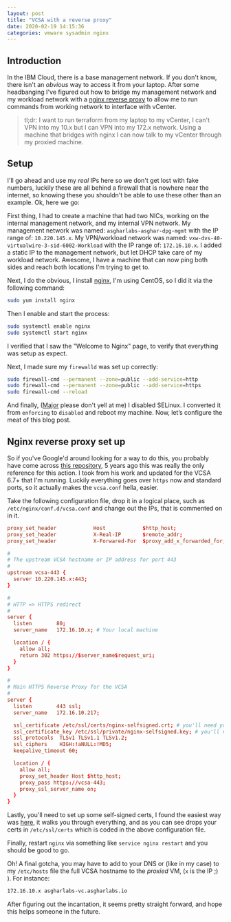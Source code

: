 ```yaml
---
layout: post
title: "VCSA with a reverse proxy"
date: 2020-02-19 14:15:36
categories: vmware sysadmin nginx
---
```


## Introduction

In the IBM Cloud, there is a base management network. If you don't know,
there isn't an _obvious_ way to access it from your laptop. After some headbanging
I've figured out how to bridge my management network and my workload network
with a [nginx reverse proxy][proxy] to allow me to run commands from working
network to interface with vCenter.

> tl;dr: I want to run terraform from my laptop to my vCenter, I can't VPN into my 10.x but I can VPN into my 172.x network. Using a machine that bridges with nginx I can now talk to my vCenter through my proxied machine.

## Setup

I'll go ahead and use my _real_ IPs here so we don't get lost with fake numbers,
luckily these are all behind a firewall that is nowhere near the internet, so knowing
these you shouldn't be able to use these other than an example. Ok, here we go:

First thing, I had to create a machine that had two NICs, working on the internal management
network, and my internal VPN network. My management network was named: `asgharlabs-asghar-dpg-mgmt`
with the IP range of: `10.220.145.x`. My VPN/workload network was named: `vxw-dvs-40-virtualwire-3-sid-6002-Workload`
with the IP range of: `172.16.10.x`. I added a static IP to the management network,
but let DHCP take care of my workload network. Awesome, I have a machine that can
now ping both sides and reach both locations I'm trying to get to.

Next, I do the obvious, I install [nginx][nginx], I'm using CentOS, so I did it via
the following command:

```bash
sudo yum install nginx
```

Then I enable and start the process:

```bash
sudo systemctl enable nginx
sudo systemctl start nginx
```

I verified that I saw the "Welcome to Nginx" page, to verify that everything was setup
as expect.

Next, I made sure my `firewalld` was set up correctly:

```bash
sudo firewall-cmd --permanent --zone=public --add-service=http
sudo firewall-cmd --permanent --zone=public --add-service=https
sudo firewall-cmd --reload
```

And finally, ([Major](https://twitter.com/majorhayden/) please don't yell at me) I disabled
SELinux. I converted it from `enforcing` to `disabled` and reboot my machine. Now, let’s
configure the meat of this blog post.

## Nginx reverse proxy set up

So if you've Google'd around looking for a way to do this, you probably have come
across [this repository](https://github.com/nicholasvmoore/vcsa-nginx-rp), 5 years ago
this was really the only reference for this action. I took from his work and updated
for the VCSA 6.7+ that I'm running. Luckily everything goes over `https` now and standard
ports, so it actually makes the `vcsa.conf` hella, easier.

Take the following configuration file, drop it in a logical place, such as `/etc/nginx/conf.d/vcsa.conf`
and change out the IPs, that is commented on in it.

```conf
proxy_set_header            Host            $http_host;
proxy_set_header            X-Real-IP       $remote_addr;
proxy_set_header            X-Forwared-For  $proxy_add_x_forwarded_for;

#
# The upstream VCSA hostname or IP address for port 443
#
upstream vcsa-443 {
  server 10.220.145.x:443;
}

#
# HTTP => HTTPS redirect
#
server {
  listen        80;
  server_name   172.16.10.x; # Your local machine

  location / {
    allow all;
    return 302 https://$server_name$request_uri;
  }
}

#
# Main HTTPS Reverse Proxy for the VCSA
#
server {
  listen        443 ssl;
  server_name   172.16.10.217;

  ssl_certificate /etc/ssl/certs/nginx-selfsigned.crt; # you'll need your selfsigned cert here
  ssl_certificate_key /etc/ssl/private/nginx-selfsigned.key; # you'll need your selfsigned key here
  ssl_protocols  TLSv1 TLSv1.1 TLSv1.2;
  ssl_ciphers    HIGH:!aNULL:!MD5;
  keepalive_timeout 60;

  location / {
    allow all;
    proxy_set_header Host $http_host;
    proxy_pass https://vcsa-443;
    proxy_ssl_server_name on;
  }
}
```

Lastly, you'll need to set up some self-signed certs, I found the easiest way was [here][certs], it
walks you through everything, and as you can see drops your certs in `/etc/ssl/certs` which is
coded in the above configuration file.

Finally, restart `nginx` via something like `service nginx restart` and you should be good to go.

Oh! A final gotcha, you may have to add to your DNS or (like in my case) to my `/etc/hosts` file
the full VCSA hostname to the _proxied_ VM, (`x` is the IP ;) ). For instance:

```bash
172.16.10.x asgharlabs-vc.asgharlabs.io
```

After figuring out the incantation, it seems pretty straight forward, and hope this helps someone
in the future.

[certs]: https://www.digitalocean.com/community/tutorials/how-to-create-a-self-signed-ssl-certificate-for-nginx-on-centos-7
[nginx]: https://www.nginx.com/
[proxy]: https://docs.nginx.com/nginx/admin-guide/web-server/reverse-proxy/
